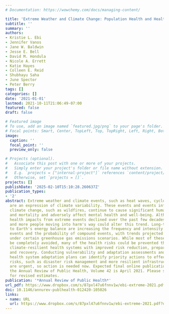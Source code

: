 ```yaml
---
# Documentation: https://wowchemy.com/docs/managing-content/

title: 'Extreme Weather and Climate Change: Population Health and Health System Implications'
subtitle: ''
summary: ''
authors:
- Kristie L. Ebi
- Jennifer Vanos
- Jane W. Baldwin
- Jesse E. Bell
- David M. Hondula
- Nicole A. Errett
- Katie Hayes
- Colleen E. Reid
- Shubhayu Saha
- June Spector
- Peter Berry
tags: []
categories: []
date: '2021-01-01'
lastmod: 2021-10-11T21:06:49-07:00
featured: false
draft: false

# Featured image
# To use, add an image named `featured.jpg/png` to your page's folder.
# Focal points: Smart, Center, TopLeft, Top, TopRight, Left, Right, BottomLeft, Bottom, BottomRight.
image:
  caption: ''
  focal_point: ''
  preview_only: false

# Projects (optional).
#   Associate this post with one or more of your projects.
#   Simply enter your project's folder or file name without extension.
#   E.g. `projects = ["internal-project"]` references `content/project/deep-learning/index.md`.
#   Otherwise, set `projects = []`.
projects: []
publishDate: '2025-02-10T15:10:28.260637Z'
publication_types:
- '2'
abstract: Extreme weather and climate events, such as heat waves, cyclones, and floods,
  are an expression of climate variability. These events and events influenced by
  climate change, such as wildfires, continue to cause significant human morbidity
  and mortality and adversely affect mental health and well-being. Although adverse
  health impacts from extreme events declined over the past few decades, climate change
  and more people moving into harm's way could alter this trend. Long-term changes
  to Earth's energy balance are increasing the frequency and intensity of many extreme
  events and the probability of compound events, with trends projected to accelerate
  under certain greenhouse gas emissions scenarios. While most of these events cannot
  be completely avoided, many of the health risks could be prevented through building
  climate-resilient health systems with improved risk reduction, preparation, response,
  and recovery. Conducting vulnerability and adaptation assessments and developing
  health system adaptation plans can identify priority actions to effectively reduce
  risks, such as disaster risk management and more resilient infrastructure. The risks
  are urgent, so action is needed now. Expected final online publication date for
  the Annual Review of Public Health, Volume 42 is April 2021. Please see http://www.annualreviews.org/page/journal/pubdates
  for revised estimates.
publication: '*Annual Review of Public Health*'
url_pdf: https://www.dropbox.com/s/87pxl47u6fnnv1w/ebi-extreme-2021.pdf?dl=0
doi: 10.1146/annurev-publhealth-012420-105026
links:
- name: URL
  url: https://www.dropbox.com/s/87pxl47u6fnnv1w/ebi-extreme-2021.pdf?dl=0
---
```

